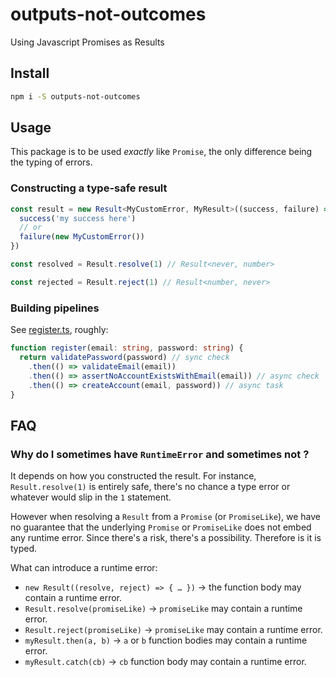 # outputs-not-outcomes

Using Javascript Promises as Results

## Install

```sh
npm i -S outputs-not-outcomes
```

## Usage

This package is to be used _exactly_ like `Promise`, the only difference being the typing of errors.

### Constructing a type-safe result

```ts
const result = new Result<MyCustomError, MyResult>((success, failure) => {
  success('my success here')
  // or
  failure(new MyCustomError())
})

const resolved = Result.resolve(1) // Result<never, number>

const rejected = Result.reject(1) // Result<number, never>
```

### Building pipelines

See [register.ts](https://github.com/SacDeNoeuds/outputs-not-outcomes/blob/main/spec/register.ts), roughly:
```ts
function register(email: string, password: string) {
  return validatePassword(password) // sync check
    .then(() => validateEmail(email))
    .then(() => assertNoAccountExistsWithEmail(email)) // async check
    .then(() => createAccount(email, password)) // async task
}
```

## FAQ

### Why do I sometimes have `RuntimeError` and sometimes not ?

It depends on how you constructed the result. For instance, `Result.resolve(1)` is entirely safe, there's no chance a type error or whatever would slip in the `1` statement.

However when resolving a `Result` from a `Promise` (or `PromiseLike`), we have no guarantee that the underlying `Promise` or `PromiseLike` does not embed any runtime error. Since there's a risk, there's a possibility. Therefore is it is typed.

What can introduce a runtime error:
- `new Result((resolve, reject) => { … })` -> the function body may contain a runtime error.
- `Result.resolve(promiseLike)` -> `promiseLike` may contain a runtime error.
- `Result.reject(promiseLike)` -> `promiseLike` may contain a runtime error.
- `myResult.then(a, b)` -> `a` or `b` function bodies may contain a runtime error.
- `myResult.catch(cb)` -> `cb` function body may contain a runtime error.